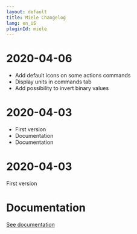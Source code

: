 ```yaml
---
layout: default
title: Miele Changelog
lang: en_US
pluginId: miele
---
```


# 2020-04-06

- Add default icons on some actions commands
- Display units in commands tab
- Add possibility to invert binary values

# 2020-04-03

- First version
- Documentation
- Documentation

# 2020-04-03

First version

# Documentation

[See documentation]({{site.baseurl}}/{{page.pluginId}})
